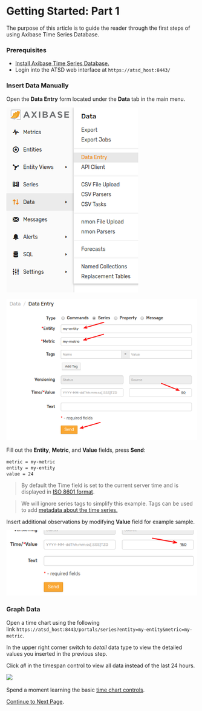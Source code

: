 # Getting Started: Part 1

The purpose of this article is to guide the reader through the first steps of using Axibase Time Series Database.

### Prerequisites

* [Install Axibase Time Series Database.](../installation/README.md)
* Login into the ATSD web interface at `https://atsd_host:8443/`

### Insert Data Manually

Open the **Data Entry** form located under the **Data** tab in the main menu.

![](resources/getting-started_1.png)

![](resources/getting-started_2.png)

Fill out the **Entity**, **Metric**, and **Value** fields, press **Send**:

```properties
metric = my-metric
entity = my-entity
value = 24
```

> By default the Time field is set to the current server time and is displayed in [ISO 8601 format](https://en.wikipedia.org/wiki/ISO_8601).

> We will ignore series tags to simplify this example. Tags can be used to add [metadata about the time series.](https://axibase.com/products/axibase-time-series-database/data-model/)

Insert additional observations by modifying **Value** field for example sample.

![](resources/getting-started_3.png)

### Graph Data

Open a time chart using the following link `https://atsd_host:8443/portals/series?entity=my-entity&metric=my-metric`.

In the upper right corner switch to _detail_ data type to view the detailed values you inserted in the previous step.

Click _all_ in the timespan control to view all data instead of the last 24 hours.

![](resources/hello_world_time_chart4.png)

Spend a moment learning the basic [time chart controls](http://axibase.com/products/axibase-time-series-database/visualization/widgets/time-chart/).

[Continue to Next Page](getting-started-2.md).